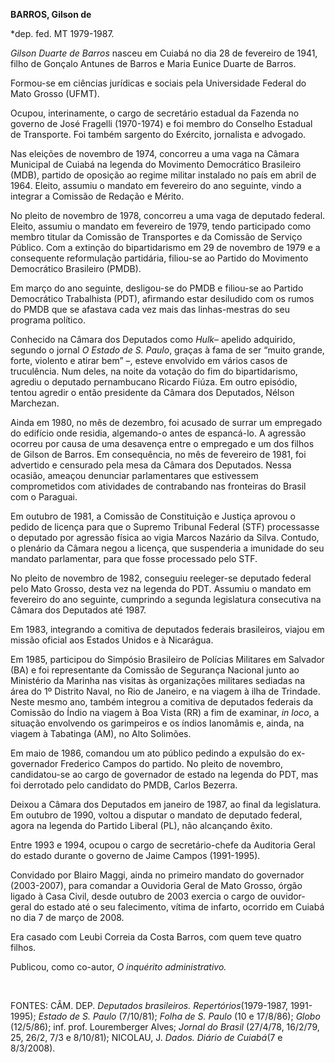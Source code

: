 **BARROS, Gilson de**

\*dep. fed. MT 1979-1987.

*Gilson Duarte de Barros* nasceu em Cuiabá no dia 28 de fevereiro de
1941, filho de Gonçalo Antunes de Barros e Maria Eunice Duarte de
Barros.

Formou-se em ciências jurídicas e sociais pela Universidade Federal do
Mato Grosso (UFMT).

Ocupou, interinamente, o cargo de secretário estadual da Fazenda no
governo de José Fragelli (1970-1974) e foi membro do Conselho Estadual
de Transporte. Foi também sargento do Exército, jornalista e advogado.

Nas eleições de novembro de 1974, concorreu a uma vaga na Câmara
Municipal de Cuiabá na legenda do Movimento Democrático Brasileiro
(MDB), partido de oposição ao regime militar instalado no país em abril
de 1964. Eleito, assumiu o mandato em fevereiro do ano seguinte, vindo a
integrar a Comissão de Redação e Mérito.

No pleito de novembro de 1978, concorreu a uma vaga de deputado federal.
Eleito, assumiu o mandato em fevereiro de 1979, tendo participado como
membro titular da Comissão de Transportes e da Comissão de Serviço
Público. Com a extinção do bipartidarismo em 29 de novembro de 1979 e a
consequente reformulação partidária, filiou-se ao Partido do Movimento
Democrático Brasileiro (PMDB).

Em março do ano seguinte, desligou-se do PMDB e filiou-se ao Partido
Democrático Trabalhista (PDT), afirmando estar desiludido com os rumos
do PMDB que se afastava cada vez mais das linhas-mestras do seu programa
político.

Conhecido na Câmara dos Deputados como *Hulk*– apelido adquirido,
segundo o jornal *O Estado de S. Paulo*, graças à fama de ser “muito
grande, forte, violento e atirar bem” –, esteve envolvido em vários
casos de truculência. Num deles, na noite da votação do fim do
bipartidarismo, agrediu o deputado pernambucano Ricardo Fiúza. Em outro
episódio, tentou agredir o então presidente da Câmara dos Deputados,
Nélson Marchezan.

Ainda em 1980, no mês de dezembro, foi acusado de surrar um empregado do
edifício onde residia, algemando-o antes de espancá-lo. A agressão
ocorreu por causa de uma desavença entre o empregado e um dos filhos de
Gilson de Barros. Em consequência, no mês de fevereiro de 1981, foi
advertido e censurado pela mesa da Câmara dos Deputados. Nessa ocasião,
ameaçou denunciar parlamentares que estivessem comprometidos com
atividades de contrabando nas fronteiras do Brasil com o Paraguai.

Em outubro de 1981, a Comissão de Constituição e Justiça aprovou o
pedido de licença para que o Supremo Tribunal Federal (STF) processasse
o deputado por agressão física ao vigia Marcos Nazário da Silva.
Contudo, o plenário da Câmara negou a licença, que suspenderia a
imunidade do seu mandato parlamentar, para que fosse processado pelo
STF.

No pleito de novembro de 1982, conseguiu reeleger-se deputado federal
pelo Mato Grosso, desta vez na legenda do PDT. Assumiu o mandato em
fevereiro do ano seguinte, cumprindo a segunda legislatura consecutiva
na Câmara dos Deputados até 1987.

Em 1983, integrando a comitiva de deputados federais brasileiros, viajou
em missão oficial aos Estados Unidos e à Nicarágua.

Em 1985, participou do Simpósio Brasileiro de Polícias Militares em
Salvador (BA) e foi representante da Comissão de Segurança Nacional
junto ao Ministério da Marinha nas visitas às organizações militares
sediadas na área do 1º Distrito Naval, no Rio de Janeiro, e na viagem à
ilha de Trindade. Neste mesmo ano, também integrou a comitiva de
deputados federais da Comissão do Índio na viagem à Boa Vista (RR) a fim
de examinar, *in loco*, a situação envolvendo os garimpeiros e os índios
Ianomâmis e, ainda, na viagem à Tabatinga (AM), no Alto Solimões.

Em maio de 1986, comandou um ato público pedindo a expulsão do
ex-governador Frederico Campos do partido. No pleito de novembro,
candidatou-se ao cargo de governador de estado na legenda do PDT, mas
foi derrotado pelo candidato do PMDB, Carlos Bezerra.

Deixou a Câmara dos Deputados em janeiro de 1987, ao final da
legislatura. Em outubro de 1990, voltou a disputar o mandato de deputado
federal, agora na legenda do Partido Liberal (PL), não alcançando êxito.

Entre 1993 e 1994, ocupou o cargo de secretário-chefe da Auditoria Geral
do estado durante o governo de Jaime Campos (1991-1995).

Convidado por Blairo Maggi, ainda no primeiro mandato do governador
(2003-2007), para comandar a Ouvidoria Geral de Mato Grosso, órgão
ligado à Casa Civil, desde outubro de 2003 exercia o cargo de
ouvidor-geral do estado até o seu falecimento, vítima de infarto,
ocorrido em Cuiabá no dia 7 de março de 2008.

Era casado com Leubi Correia da Costa Barros, com quem teve quatro
filhos.

Publicou, como co-autor, *O inquérito administrativo.*

 

FONTES: CÂM. DEP. *Deputados brasileiros. Repertórios*(1979-1987,
1991-1995); *Estado de S. Paulo* (7/10/81); *Folha de S. Paulo* (10 e
17/8/86); *Globo* (12/5/86); inf. prof. Louremberger Alves; *Jornal do
Brasil* (27/4/78, 16/2/79, 25, 26/2, 7/3 e 8/10/81); NICOLAU, J.
*Dados.* *Diário de Cuiabá*(7 e 8/3/2008).

 

 

 

 
